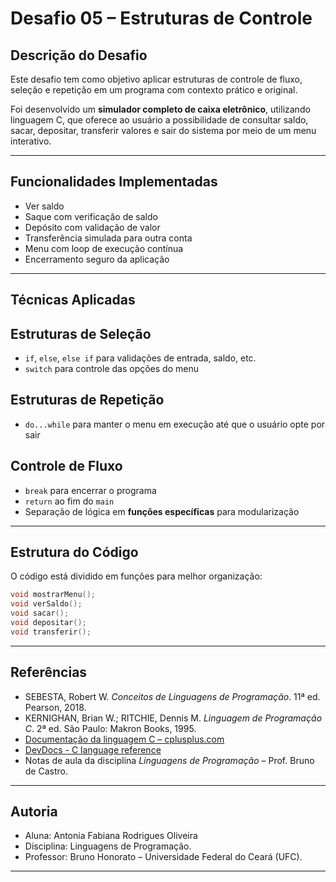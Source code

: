 # Desafio 05 – Estruturas de Controle

## Descrição do Desafio

Este desafio tem como objetivo aplicar estruturas de controle de fluxo, seleção e repetição em um programa com contexto prático e original.

Foi desenvolvido um **simulador completo de caixa eletrônico**, utilizando linguagem C, que oferece ao usuário a possibilidade de consultar saldo, sacar, depositar, transferir valores e sair do sistema por meio de um menu interativo.

---

## Funcionalidades Implementadas

- Ver saldo
- Saque com verificação de saldo
- Depósito com validação de valor
- Transferência simulada para outra conta
- Menu com loop de execução contínua
- Encerramento seguro da aplicação

---

## Técnicas Aplicadas

## Estruturas de Seleção
- `if`, `else`, `else if` para validações de entrada, saldo, etc.
- `switch` para controle das opções do menu

## Estruturas de Repetição
- `do...while` para manter o menu em execução até que o usuário opte por sair

## Controle de Fluxo
- `break` para encerrar o programa
- `return` ao fim do `main`
- Separação de lógica em **funções específicas** para modularização

---

## Estrutura do Código

O código está dividido em funções para melhor organização:

```c
void mostrarMenu();
void verSaldo();
void sacar();
void depositar();
void transferir();

```

---

## Referências

- SEBESTA, Robert W. *Conceitos de Linguagens de Programação*. 11ª ed. Pearson, 2018.
- KERNIGHAN, Brian W.; RITCHIE, Dennis M. *Linguagem de Programação C*. 2ª ed. São Paulo: Makron Books, 1995.
- [Documentação da linguagem C – cplusplus.com](https://cplusplus.com/)
- [DevDocs - C language reference](https://devdocs.io/c/)
- Notas de aula da disciplina *Linguagens de Programação* – Prof. Bruno de Castro.
---

## Autoria

- Aluna: Antonia Fabiana Rodrigues Oliveira
- Disciplina: Linguagens de Programação.
- Professor: Bruno Honorato – Universidade Federal do Ceará (UFC).

---
